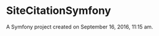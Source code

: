 SiteCitationSymfony
===================

A Symfony project created on September 16, 2016, 11:15 am.
